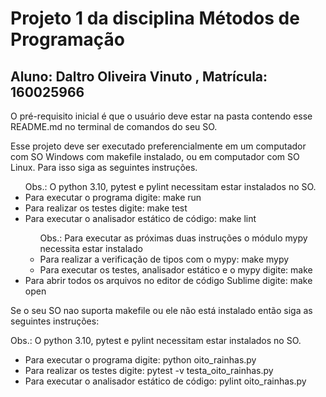 <h1>
	Projeto 1 da disciplina Métodos de Programação
</h1>

<h2>
	Aluno: Daltro Oliveira Vinuto , Matrícula: 160025966
</h2>

<p> 
	O pré-requisito inicial é que o usuário deve estar na pasta contendo esse README.md no terminal de comandos do seu SO.
</p>

<p>
	 Esse projeto deve ser executado preferencialmente em um computador com SO Windows com makefile instalado, ou em computador com SO Linux. Para isso siga as seguintes instruções.
</p>
<ul> Obs.: O python 3.10, pytest e pylint necessitam estar instalados no SO.
	<li> Para executar o programa digite: make run </li>
	<li> Para realizar os testes digite: make test </li>
	<li> Para executar o analisador estático de código: make lint </li>
	<ul> Obs.: Para executar as próximas duas instruções o módulo mypy necessita estar instalado
		<li> Para realizar a verificação de tipos com o mypy: make mypy </li>
		<li> Para executar os testes, analisador estático e o mypy digite: make </li>
	</ul>
	<li>
		Para abrir todos os arquivos no editor de código Sublime digite: make open </li>
</ul>


<p>
	Se o seu SO nao suporta makefile ou ele não está instalado então siga as seguintes instruções:
</p> 

<p> Obs.: O python 3.10, pytest e pylint necessitam estar instalados no SO.
	<ul>
		<li> Para executar o programa digite: python oito_rainhas.py </li>
		<li> Para realizar os testes digite: pytest -v testa_oito_rainhas.py </li>
		<li> Para executar o analisador estático de código: pylint oito_rainhas.py </li>
	</ul>
</p>

